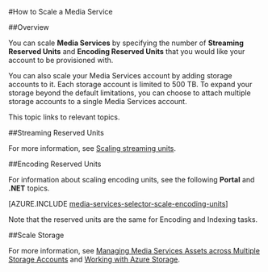 <properties 
	pageTitle="How to Scale a media service" 
	description="Learn how to scale Media Services by specifying the number of On-Demand Streaming Reserved Units and Encoding Reserved Units that you would like your account to be provisioned with." 
	services="media-services" 
	documentationCenter="" 
	authors="juliako" 
	manager="dwrede" 
	editor=""/>

<tags 
	ms.service="media-services" 
	ms.workload="media" 
	ms.tgt_pltfrm="na" 
	ms.devlang="na" 
	ms.topic="article" 
	ms.date="04/24/2015" 
	ms.author="juliako"/>


#How to Scale a Media Service  

##Overview

You can scale **Media Services** by specifying the number of **Streaming Reserved Units** and **Encoding Reserved Units** that you would like your account to be provisioned with. 

You can also scale your Media Services account by adding storage accounts to it. Each storage account is limited to 500 TB. To expand your storage beyond the default limitations, you can choose to attach multiple storage accounts to a single Media Services account.

This topic links to relevant topics.

##<a id="streaming_endpoins"></a>Streaming Reserved Units

For more information, see [Scaling streaming units](media-services-manage-origins.md#scale_streaming_endpoints).

##<a id="encoding_reserved_units"></a>Encoding Reserved Units

For information about scaling encoding units, see the following **Portal** and **.NET** topics.

[AZURE.INCLUDE [media-services-selector-scale-encoding-units](../includes/media-services-selector-scale-encoding-units.md)]

Note that the reserved units are the same for Encoding and Indexing tasks.

##<a id="storage"></a>Scale Storage

For more information, see [Managing Media Services Assets across Multiple Storage Accounts](https://msdn.microsoft.com/library/azure/dn271889.aspx) and [Working with Azure Storage](https://msdn.microsoft.com/library/azure/dn767951.aspx).



